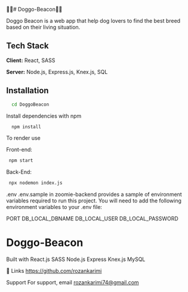 🐶🐾# Doggo-Beacon🐾🐶

Doggo Beacon is a web app that help dog lovers to find the best breed based on their living situation.

## Tech Stack

**Client:** React, SASS

**Server:** Node.js, Express.js, Knex.js, SQL


## Installation

```bash
  cd DoggoBeacon
```

Install dependencies with npm

```bash
  npm install
```

To render use

Front-end:

```bash
 npm start
```

Back-End:

```bash
 npx nodemon index.js
```

.env
.env.sample in zoomie-backend provides a sample of environment variables required to run this project. You will need to add the following environment variables to your .env file:

PORT 
DB_LOCAL_DBNAME 
DB_LOCAL_USER 
DB_LOCAL_PASSWORD

# Doggo-Beacon

Built with
React.js SASS Node.js Express Knex.js MySQL

🔗 Links
https://github.com/rozankarimi

Support
For support, email rozankarimi74@gmail.com
